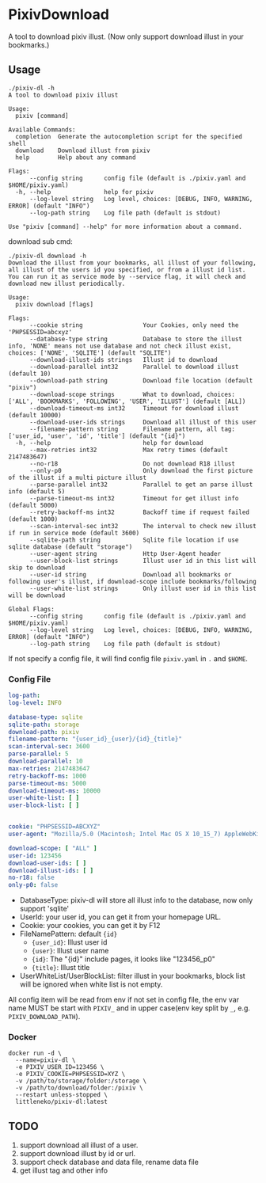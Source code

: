 # PixivDownload

A tool to download pixiv illust. (Now only support download illust in your bookmarks.)

## Usage

```
./pixiv-dl -h
A tool to download pixiv illust

Usage:
  pixiv [command]

Available Commands:
  completion  Generate the autocompletion script for the specified shell
  download    Download illust from pixiv
  help        Help about any command

Flags:
      --config string      config file (default is ./pixiv.yaml and $HOME/pixiv.yaml)
  -h, --help               help for pixiv
      --log-level string   Log level, choices: [DEBUG, INFO, WARNING, ERROR] (default "INFO")
      --log-path string    Log file path (default is stdout)

Use "pixiv [command] --help" for more information about a command.

```

download sub cmd:

```
./pixiv-dl download -h
Download the illust from your bookmarks, all illust of your following,
all illust of the users id you specified, or from a illust id list.
You can run it as service mode by --service flag, it will check and download new illust periodically.

Usage:
  pixiv download [flags]

Flags:
      --cookie string                 Your Cookies, only need the 'PHPSESSID=abcxyz'
      --database-type string          Database to store the illust info, 'NONE' means not use database and not check illust exist, choices: ['NONE', 'SQLITE'] (default "SQLITE")
      --download-illust-ids strings   Illust id to download
      --download-parallel int32       Parallel to download illust (default 10)
      --download-path string          Download file location (default "pixiv")
      --download-scope strings        What to download, choices: ['ALL', 'BOOKMARKS', 'FOLLOWING', 'USER', 'ILLUST'] (default [ALL])
      --download-timeout-ms int32     Timeout for download illust (default 10000)
      --download-user-ids strings     Download all illust of this user
      --filename-pattern string       Filename pattern, all tag: ['user_id, 'user', 'id', 'title'] (default "{id}")
  -h, --help                          help for download
      --max-retries int32             Max retry times (default 2147483647)
      --no-r18                        Do not download R18 illust
      --only-p0                       Only download the first picture of the illust if a multi picture illust
      --parse-parallel int32          Parallel to get an parse illust info (default 5)
      --parse-timeout-ms int32        Timeout for get illust info (default 5000)
      --retry-backoff-ms int32        Backoff time if request failed (default 1000)
      --scan-interval-sec int32       The interval to check new illust if run in service mode (default 3600)
      --sqlite-path string            Sqlite file location if use sqlite database (default "storage")
      --user-agent string             Http User-Agent header
      --user-block-list strings       Illust user id in this list will skip to download
      --user-id string                Download all bookmarks or following user's illust, if download-scope include bookmarks/following
      --user-white-list strings       Only illust user id in this list will be download

Global Flags:
      --config string      config file (default is ./pixiv.yaml and $HOME/pixiv.yaml)
      --log-level string   Log level, choices: [DEBUG, INFO, WARNING, ERROR] (default "INFO")
      --log-path string    Log file path (default is stdout)

```

If not specify a config file, it will find config file `pixiv.yaml` in `.` and `$HOME`.

### Config File

```yaml
log-path:
log-level: INFO

database-type: sqlite
sqlite-path: storage
download-path: pixiv
filename-pattern: "{user_id}_{user}/{id}_{title}"
scan-interval-sec: 3600
parse-parallel: 5
download-parallel: 10
max-retries: 2147483647
retry-backoff-ms: 1000
parse-timeout-ms: 5000
download-timeout-ms: 10000
user-white-list: [ ]
user-block-list: [ ]


cookie: "PHPSESSID=ABCXYZ"
user-agent: "Mozilla/5.0 (Macintosh; Intel Mac OS X 10_15_7) AppleWebKit/537.36 (KHTML, like Gecko) Chrome/108.0.0.0 Safari/537.36"

download-scope: [ "ALL" ]
user-id: 123456
download-user-ids: [ ]
download-illust-ids: [ ]
no-r18: false
only-p0: false
```

* DatabaseType: pixiv-dl will store all illust info to the database, now only support 'sqlite'
* UserId: your user id, you can get it from your homepage URL.
* Cookie: your cookies, you can get it by F12
* FileNamePattern: default `{id}`
    * `{user_id}`: Illust user id
    * `{user}`: Illust user name
    * `{id}`: The "{id}" include pages, it looks like "123456_p0"
    * `{title}`: Illust title
* UserWhiteList/UserBlockList: filter illust in your bookmarks, block list will be ignored when white list is not
  empty.

All config item will be read from env if not set in config file, the env var name MUST be start with `PIXIV_` and in
upper case(env key split by `_`, e.g. `PIXIV_DOWNLOAD_PATH`).

### Docker

```shell
docker run -d \
  --name=pixiv-dl \
  -e PIXIV_USER_ID=123456 \
  -e PIXIV_COOKIE=PHPSESSID=XYZ \
  -v /path/to/storage/folder:/storage \
  -v /path/to/download/folder:/pixiv \
  --restart unless-stopped \
  littleneko/pixiv-dl:latest
```

## TODO

1. support download all illust of a user.
2. support download illust by id or url.
3. support check database and data file, rename data file
4. get illust tag and other info